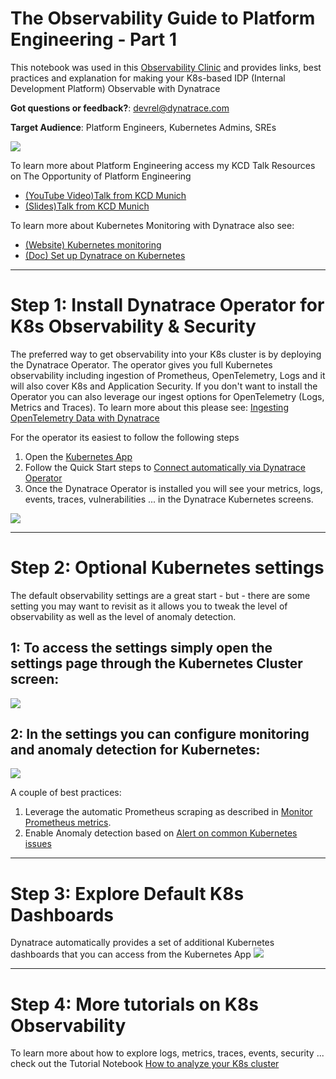 # The Observability Guide to Platform Engineering - Part 1
This notebook was used in this [Observability Clinic](https://info.dynatrace.com/global-all-wc-observability-clinic-platform-engineering-22728-registration.html) and provides links, best practices and explanation for making your K8s-based IDP (Internal Development Platform) Observable with Dynatrace

**Got questions or feedback?**: [devrel@dynatrace.com](mailto:devrel@dynatrace.com?subject=Feedback%20on%20Platform%20Observability%20Tutorial)

**Target Audience**: Platform Engineers, Kubernetes Admins, SREs

![](https://raw.githubusercontent.com/dynatrace-perfclinics/dynatrace-getting-started/main/images/howto_platform_k8s_referencearchitecture.png)

To learn more about Platform Engineering access my KCD Talk Resources on The Opportunity of Platform Engineering
* [(YouTube Video)Talk from KCD Munich](https://www.youtube.com/watch?v=5WDuVUFvELY)
* [(Slides)Talk from KCD Munich](https://www.slideshare.net/grabnerandi/kcd-munich-cloud-native-platform-dilemma-turning-it-into-an-opportunity)

To learn more about Kubernetes Monitoring with Dynatrace also see:
* [(Website) Kubernetes monitoring](https://www.dynatrace.com/technologies/kubernetes-monitoring/)
* [(Doc) Set up Dynatrace on Kubernetes](https://www.dynatrace.com/support/help/setup-and-configuration/setup-on-k8s)

---

# Step 1: Install Dynatrace Operator for K8s Observability & Security
The preferred way to get observability into your K8s cluster is by deploying the Dynatrace Operator. The operator gives you full Kubernetes observability including ingestion of Prometheus, OpenTelemetry, Logs and it will also cover K8s and Application Security.
If you don't want to install the Operator you can also leverage our ingest options for OpenTelemetry (Logs, Metrics and Traces). To learn more about this please see: [Ingesting OpenTelemetry Data with Dynatrace](https://www.dynatrace.com/support/help/extend-dynatrace/opentelemetry/getting-started)

For the operator its easiest to follow the following steps
1. Open the [Kubernetes App](https://wkf10640.apps.dynatrace.com/ui/apps/dynatrace.classic.kubernetes/ui/kubernetes)
2. Follow the Quick Start steps to [Connect automatically via Dynatrace Operator](https://www.dynatrace.com/support/help/setup-and-configuration/setup-on-k8s/quickstart)
3. Once the Dynatrace Operator is installed you will see your metrics, logs, events, traces, vulnerabilities ... in the Dynatrace Kubernetes screens. 

![](https://raw.githubusercontent.com/dynatrace-perfclinics/dynatrace-getting-started/main/images/howto_platform_k8s_connect.png)

---

# Step 2: Optional Kubernetes settings
The default observability settings are a great start - but - there are some setting you may want to revisit as it allows you to tweak the level of observability as well as the level of anomaly detection.

## 1: To access the settings simply open the settings page through the Kubernetes Cluster screen:
![](https://raw.githubusercontent.com/dynatrace-perfclinics/dynatrace-getting-started/main/images/howto_platform_k8s_accesssettings.png)

## 2: In the settings you can configure monitoring and anomaly detection for Kubernetes:
![](https://raw.githubusercontent.com/dynatrace-perfclinics/dynatrace-getting-started/main/images/howto_platform_k8s_settings.png)

A couple of best practices:
1. Leverage the automatic Prometheus scraping as described in [Monitor Prometheus metrics](https://www.dynatrace.com/support/help/platform-modules/infrastructure-monitoring/container-platform-monitoring/kubernetes-monitoring/monitor-prometheus-metrics).
2. Enable Anomaly detection based on [Alert on common Kubernetes issues](https://www.dynatrace.com/support/help/platform-modules/infrastructure-monitoring/container-platform-monitoring/kubernetes-monitoring/alert-on-kubernetes-issues)

---

# Step 3: Explore Default K8s Dashboards
Dynatrace automatically provides a set of additional Kubernetes dashboards that you can access from the Kubernetes App
![](https://raw.githubusercontent.com/dynatrace-perfclinics/dynatrace-getting-started/main/images/howto_platform_k8s_accessdashboards.png)

---

# Step 4: More tutorials on K8s Observability

To learn more about how to explore logs, metrics, traces, events, security ... check out the Tutorial Notebook [How to analyze your K8s cluster](https://wkf10640.apps.dynatrace.com/ui/document/v0/#share=b1a22f8e-4e3e-4c5a-90b0-f072b53c5f91)